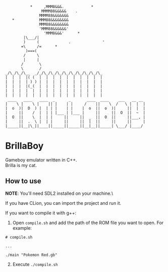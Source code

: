 ```
           *     ,MMM8&&&.            *
                MMMM88&&&&&    .
               MMMM88&&&&&&&
   *           MMM88&&&&&&&&
               MMM88&&&&&&&&
               'MMM88&&&&&&'
                 'MMM8&&&'      *
        |\___/|
        )     (             .              '
       =\     /=      *
         )===(
        /     \
        |     |
       /       \
       \       /
_/\_/\_/\__  _/_/\_/\_/\_/\_/\_/\_/\_/\_/\_
|  |  |  |( (  |  |  |  |  |  |  |  |  |  |
|  |  |  | ) ) |  |  |  |  |  |  |  |  |  |
|  |  |  |(_(  |  |  |  |  |  |  |  |  |  |
|  |  |  |  |  |  |  |  |  |  |  |  |  |  |
|  |  |  |  |  |  |  |  |  |  |  |  |  |  |
 ____   ____   ____  _      _       ____  ____    ___   __ __
|    \ |    \ |    || |    | |     /    ||    \  /   \ |  |  |
|  o  )|  D  ) |  | | |    | |    |  o  ||  o  )|     ||  |  |
|     ||    /  |  | | |___ | |___ |     ||     ||  O  ||  ~  |
|  O  ||    \  |  | |     ||     ||  _  ||  O  ||     ||___, |
|     ||  .  \ |  | |     ||     ||  |  ||     ||     ||     |
|_____||__|\_||____||_____||_____||__|__||_____| \___/ |____/
```

# BrillaBoy
Gameboy emulator written in C++.\
Brilla is my cat.

## How to use
**NOTE**: You'll need SDL2 installed on your machine.\

If you have CLion, you can import the project and run it.

If you want to compile it with g++:
1. Open `compile.sh` and add the path of the ROM file you want to open. For example:
```
# compile.sh

... 

./main "Pokemon Red.gb"

```
2. Execute `./compile.sh`
